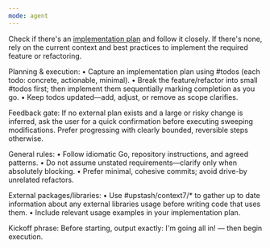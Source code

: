 ```yaml
---
mode: agent
---
```


Check if there's an [implementation plan](../../plan.md) and follow it closely. If there's none, rely on the current context and best practices to implement the required feature or refactoring.

Planning & execution:
• Capture an implementation plan using #todos (each todo: concrete, actionable, minimal).
• Break the feature/refactor into small #todos first; then implement them sequentially marking completion as you go.
• Keep todos updated—add, adjust, or remove as scope clarifies.

Feedback gate:
If no external plan exists and a large or risky change is inferred, ask the user for a quick confirmation before executing sweeping modifications. Prefer progressing with clearly bounded, reversible steps otherwise.

General rules:
• Follow idiomatic Go, repository instructions, and agreed patterns.
• Do not assume unstated requirements—clarify only when absolutely blocking.
• Prefer minimal, cohesive commits; avoid drive-by unrelated refactors.

External packages/libraries:
• Use #upstash/context7/* to gather up to date information about any external libraries usage before writing code that uses them.
• Include relevant usage examples in your implementation plan.

Kickoff phrase:
Before starting, output exactly: I'm going all in! — then begin execution.
